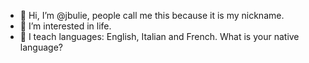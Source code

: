 - 👋 Hi, I’m @jbulie, people call me this because it is my nickname.
- 👀 I’m interested in life.
- 🌱 I teach languages: English, Italian and  French. What is your native language? 



<!---
jbulie/jbulie is a ✨ special ✨ repository because its `README.md` (this file) appears on your GitHub profile.
You can click the Preview link to take a look at your changes.
--->


<!---
THIS is a ✨ special ✨ PLACE TO BE because its `README.md` (Hello World) appears on your GitHub profile.
You can click the Preview link to take a look at your changes.
--->
